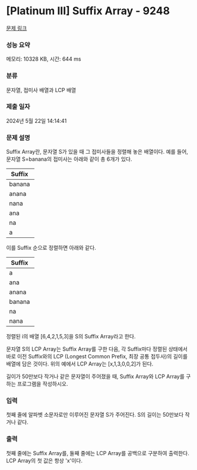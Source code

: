 # [Platinum III] Suffix Array - 9248 

[문제 링크](https://www.acmicpc.net/problem/9248) 

### 성능 요약

메모리: 10328 KB, 시간: 644 ms

### 분류

문자열, 접미사 배열과 LCP 배열

### 제출 일자

2024년 5월 22일 14:14:41

### 문제 설명

<p>Suffix Array란, 문자열 S가 있을 때 그 접미사들을 정렬해 놓은 배열이다. 예를 들어, 문자열 S=banana의 접미사는 아래와 같이 총 6개가 있다.</p>

<table class="table table-bordered" style="width:15%">
	<thead>
		<tr>
			<th>Suffix</th>
			<th>i</th>
		</tr>
	</thead>
	<tbody>
		<tr>
			<td>banana</td>
			<td>1</td>
		</tr>
		<tr>
			<td>anana</td>
			<td>2</td>
		</tr>
		<tr>
			<td>nana</td>
			<td>3</td>
		</tr>
		<tr>
			<td>ana</td>
			<td>4</td>
		</tr>
		<tr>
			<td>na</td>
			<td>5</td>
		</tr>
		<tr>
			<td>a</td>
			<td>6</td>
		</tr>
	</tbody>
</table>

<p>이를 Suffix 순으로 정렬하면 아래와 같다.</p>

<table class="table table-bordered" style="width:15%">
	<thead>
		<tr>
			<th>Suffix</th>
			<th>i</th>
		</tr>
	</thead>
	<tbody>
		<tr>
			<td>a</td>
			<td>6</td>
		</tr>
		<tr>
			<td>ana</td>
			<td>4</td>
		</tr>
		<tr>
			<td>anana</td>
			<td>2</td>
		</tr>
		<tr>
			<td>banana</td>
			<td>1</td>
		</tr>
		<tr>
			<td>na</td>
			<td>5</td>
		</tr>
		<tr>
			<td>nana</td>
			<td>3</td>
		</tr>
	</tbody>
</table>

<p>정렬된 i의 배열 [6,4,2,1,5,3]을 S의 Suffix Array라고 한다.</p>

<p>문자열 S의 LCP Array는 Suffix Array를 구한 다음, 각 Suffix마다 정렬된 상태에서 바로 이전 Suffix와의 LCP (Longest Common Prefix, 최장 공통 접두사)의 길이를 배열에 담은 것이다. 위의 예에서 LCP Array는 [x,1,3,0,0,2]가 된다.</p>

<p>길이가 50만보다 작거나 같은 문자열이 주어졌을 때, Suffix Array와 LCP Array를 구하는 프로그램을 작성하시오.</p>

### 입력 

 <p>첫째 줄에 알파벳 소문자로만 이루어진 문자열 S가 주어진다. S의 길이는 50만보다 작거나 같다.</p>

### 출력 

 <p>첫째 줄에는 Suffix Array를, 둘째 줄에는 LCP Array를 공백으로 구분하여 출력한다. LCP Array의 첫 값은 항상 'x'이다.</p>

